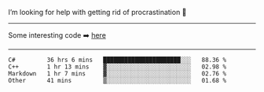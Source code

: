 I’m looking for help with getting rid of procrastination 🤔

-----

Some interesting code :arrow_right: [here](https://github.com/zhen8838/playground)

-----

<!--START_SECTION:waka-->

```text
C#         36 hrs 6 mins   ██████████████████████░░░   88.36 %
C++        1 hr 13 mins    ▓░░░░░░░░░░░░░░░░░░░░░░░░   02.98 %
Markdown   1 hr 7 mins     ▓░░░░░░░░░░░░░░░░░░░░░░░░   02.76 %
Other      41 mins         ▒░░░░░░░░░░░░░░░░░░░░░░░░   01.68 %
```

<!--END_SECTION:waka-->

<!--
**zhen8838/zhen8838** is a ✨ _special_ ✨ repository because its `README.md` (this file) appears on your GitHub profile.

Here are some ideas to get you started:

- 🔭 I’m currently working on ...
- 🌱 I’m currently learning ...
- 👯 I’m looking to collaborate on ...
 ...
- 💬 Ask me about ...
- 📫 How to reach me: ...
- 😄 Pronouns: ...
- ⚡ Fun fact: ...
-->
